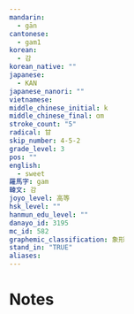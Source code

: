 ```yaml
---
mandarin:
  - gān
cantonese:
  - gam1
korean:
  - 감
korean_native: ""
japanese:
  - KAN
japanese_nanori: ""
vietnamese:
middle_chinese_initial: k
middle_chinese_final: ɑm
stroke_count: "5"
radical: 甘
skip_number: 4-5-2
grade_level: 3
pos: ""
english:
  - sweet
羅馬字: gam
韓文: 감
joyo_level: 高等
hsk_level: ""
hanmun_edu_level: ""
danayo_id: 3195
mc_id: 582
graphemic_classification: 象形
stand_in: "TRUE"
aliases:
---
```


# Notes

